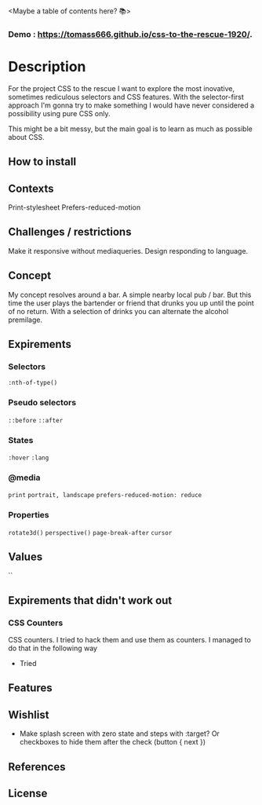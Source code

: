 <Maybe a table of contents here? 📚>

### Demo : https://tomass666.github.io/css-to-the-rescue-1920/.

## <poster image will come here soon>

# Description
For the project CSS to the rescue I want to explore the most inovative, sometimes rediculous selectors and CSS features. With the selector-first approach I'm gonna try to make something I would have never considered a possibility using pure CSS only.

This might be a bit messy, but the main goal is to learn as much as possible about CSS.

## How to install

## Contexts
Print-stylesheet
Prefers-reduced-motion

## Challenges / restrictions
Make it responsive without mediaqueries.
Design responding to language.

## Concept
My concept resolves around a bar. A simple nearby local pub / bar. But this time the user plays the bartender or friend that drunks you up until the point of no return. With a selection of drinks you can alternate the alcohol premilage.

## Expirements
### Selectors
```:nth-of-type()```

### Pseudo selectors
```::before```
```::after```

### States
```:hover```
```:lang```

### @media
```print```
```portrait, landscape```
```prefers-reduced-motion: reduce```

### Properties
```rotate3d()```
```perspective()```
```page-break-after```
```cursor```

## Values
``

## Expirements that didn't work out
### CSS Counters
CSS counters. I tried to hack them and use them as counters. 
I managed to do that in the following way

* Tried 

## Features


## Wishlist
* Make splash screen with zero state and steps with :target? Or checkboxes to hide them after the check (button { next })

## References

## License










<!-- Add a link to your live demo in Github Pages 🌐-->

<!-- ☝️ replace this description with a description of your own work -->

<!-- Add a nice image here at the end of the week, showing off your shiny frontend 📸 -->

<!-- Maybe a table of contents here? 📚 -->

<!-- How about a section that describes how to install this project? 🤓 -->

<!-- ...but how does one use this project? What are its features 🤔 -->

<!-- What external data source is featured in your project and what are its properties 🌠 -->

<!-- Maybe a checklist of done stuff and stuff still on your wishlist? ✅ -->

<!-- How about a license here? 📜 (or is it a licence?) 🤷 -->




